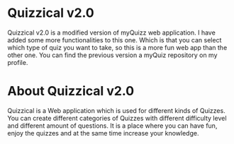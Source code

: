 # Quizzical v2.0
Quizzical v2.0 is a modified version of myQuizz web application. I have added some more functionalities to this one. Which is that you can select which type of quiz you want to take, so this is a more fun web app than the other one. You can find the previous version a myQuiz repository on my profile.


# About Quizzical v2.0
Quizzical is a Web application which is used for different kinds of Quizzes. You can create different categories of Quizzes with different difficulty level and different amount of questions. It is a place where you can have fun, enjoy the quizzes and at the same time increase your knowledge.
